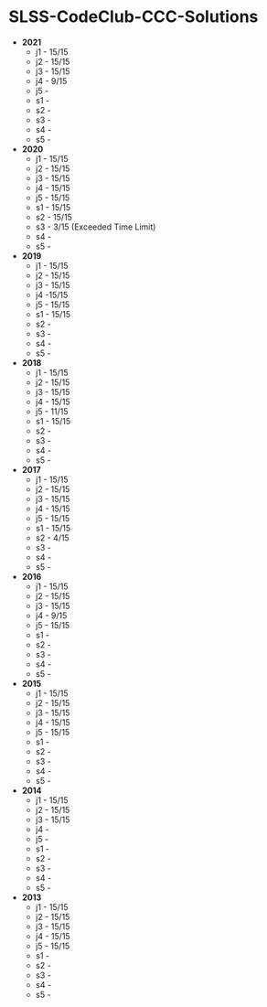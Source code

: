 # SLSS-CodeClub-CCC-Solutions
 - **2021**
	 - j1 - 15/15
	 - j2 - 15/15
	 - j3 - 15/15
	 - j4 - 9/15
	 - j5 - 
	 - s1 - 
	 - s2 - 
	 - s3 -
	 - s4 - 
	 - s5 - 
 - **2020**
	 - j1 - 15/15
	 - j2 - 15/15
	 - j3 - 15/15
	 - j4 - 15/15
	 - j5 - 15/15
	 - s1 - 15/15
	 - s2 - 15/15
	 - s3 - 3/15 (Exceeded Time Limit)
	 - s4 - 
	 - s5 - 
 - **2019**
	 - j1 - 15/15
	 - j2 - 15/15
	 - j3 - 15/15
	 - j4 -15/15
	 - j5 - 15/15
	 - s1 - 15/15
	 - s2 - 
	 - s3 - 
	 - s4 - 
	 - s5 - 
 - **2018**
	 - j1 - 15/15
	 - j2 - 15/15
	 - j3 - 15/15
	 - j4 - 15/15
	 - j5 - 11/15
	 - s1 - 15/15
	 - s2 - 
	 - s3 - 
	 - s4 - 
	 - s5 - 
 - **2017**
     - j1 - 15/15
	 - j2 - 15/15
	 - j3 - 15/15
	 - j4 - 15/15
	 - j5 - 15/15
	 - s1 - 15/15
	 - s2 - 4/15
	 - s3 - 
	 - s4 - 
	 - s5 - 
 - **2016**
     - j1 - 15/15
	 - j2 - 15/15
	 - j3 - 15/15
	 - j4 - 9/15
	 - j5 - 15/15
	 - s1 - 
	 - s2 - 
	 - s3 - 
	 - s4 - 
	 - s5 - 
 - **2015**
	 - j1 - 15/15
	 - j2 - 15/15
	 - j3 - 15/15
	 - j4 - 15/15
	 - j5 - 15/15
	 - s1 - 
	 - s2 - 
	 - s3 - 
	 - s4 - 
	 - s5 - 
 - **2014**
	 - j1 - 15/15
	 - j2 - 15/15
	 - j3 - 15/15
	 - j4 - 
	 - j5 -
	 - s1 - 
	 - s2 - 
	 - s3 - 
	 - s4 - 
	 - s5 - 
 - **2013**
	 - j1 - 15/15
	 - j2 - 15/15
	 - j3 - 15/15
	 - j4 - 15/15
	 - j5 - 15/15
	 - s1 - 
	 - s2 - 
	 - s3 - 
	 - s4 - 
	 - s5 - 

